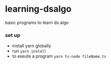# learning-dsalgo
basic programs to learn ds algo

### set up
- install yarn globally
- run `yarn install`
- to exeute a program `yarn ts-node fileName.ts`